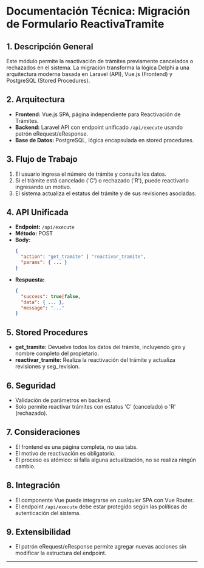 # Documentación Técnica: Migración de Formulario ReactivaTramite

## 1. Descripción General
Este módulo permite la reactivación de trámites previamente cancelados o rechazados en el sistema. La migración transforma la lógica Delphi a una arquitectura moderna basada en Laravel (API), Vue.js (Frontend) y PostgreSQL (Stored Procedures).

## 2. Arquitectura
- **Frontend:** Vue.js SPA, página independiente para Reactivación de Trámites.
- **Backend:** Laravel API con endpoint unificado `/api/execute` usando patrón eRequest/eResponse.
- **Base de Datos:** PostgreSQL, lógica encapsulada en stored procedures.

## 3. Flujo de Trabajo
1. El usuario ingresa el número de trámite y consulta los datos.
2. Si el trámite está cancelado ('C') o rechazado ('R'), puede reactivarlo ingresando un motivo.
3. El sistema actualiza el estatus del trámite y de sus revisiones asociadas.

## 4. API Unificada
- **Endpoint:** `/api/execute`
- **Método:** POST
- **Body:**
  ```json
  {
    "action": "get_tramite" | "reactivar_tramite",
    "params": { ... }
  }
  ```
- **Respuesta:**
  ```json
  {
    "success": true|false,
    "data": { ... },
    "message": "..."
  }
  ```

## 5. Stored Procedures
- **get_tramite:** Devuelve todos los datos del trámite, incluyendo giro y nombre completo del propietario.
- **reactivar_tramite:** Realiza la reactivación del trámite y actualiza revisiones y seg_revision.

## 6. Seguridad
- Validación de parámetros en backend.
- Solo permite reactivar trámites con estatus 'C' (cancelado) o 'R' (rechazado).

## 7. Consideraciones
- El frontend es una página completa, no usa tabs.
- El motivo de reactivación es obligatorio.
- El proceso es atómico: si falla alguna actualización, no se realiza ningún cambio.

## 8. Integración
- El componente Vue puede integrarse en cualquier SPA con Vue Router.
- El endpoint `/api/execute` debe estar protegido según las políticas de autenticación del sistema.

## 9. Extensibilidad
- El patrón eRequest/eResponse permite agregar nuevas acciones sin modificar la estructura del endpoint.

---
